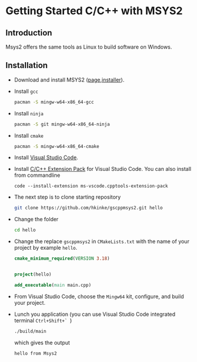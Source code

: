 # Getting Started C/C++ with MSYS2

## Introduction

Msys2 offers the same tools as Linux to build software on Windows.

## Installation

- Download and install MSYS2 ([page](https://www.msys2.org/),[installer](https://github.com/msys2/msys2-installer/releases/download/2022-06-03/msys2-x86_64-20220603.exe)). 

- Install `gcc`
    ```bash
    pacman -S mingw-w64-x86_64-gcc
    ```
- Install `ninja`
    ```bash
    pacman -S git mingw-w64-x86_64-ninja 
    ```
- Install `cmake`
    ```bash
    pacman -S mingw-w64-x86_64-cmake
    ```
- Install [Visual Studio Code](https://code.visualstudio.com/Download).
- Install [C/C++ Extension Pack](https://marketplace.visualstudio.com/items?itemName=ms-vscode.cmake-tools) for Visual Studio Code. You can also install from commandline
    ```
    code --install-extension ms-vscode.cpptools-extension-pack
    ```
- The next step is to clone starting repository
    ```bash
    git clone https://github.com/hkinke/gscppmsys2.git hello
    ```
- Change the folder
    ```bash
    cd hello
    ```
- Change the replace `gscppmsys2` in `CMakeLists.txt` with the name of your project by example `hello`.
    ```cmake
    cmake_minimum_required(VERSION 3.18)


    project(hello)

    add_executable(main main.cpp)
    ```
- From Visual Studio Code, choose the `Mingw64` kit, configure, and build your project.
- Lunch you application (you can use Visual Studio Code integrated terminal ``Ctrl+Shift+` ``)
    ```bash
    ./build/main
    ```
    which gives the output
    ```plain
    hello from Msys2
    ```

